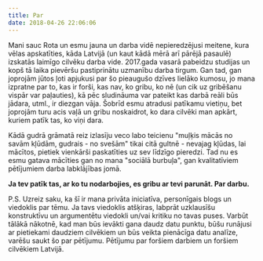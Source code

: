 ```yaml
---
title: Par
date: 2018-04-26 22:06:06
---
```

Mani sauc Rota un esmu jauna un darba vidē nepieredzējusi meitene, kura vēlas apskatīties, kāda Latvijā (un kaut kādā mērā arī pārējā pasaulē) izskatās laimīgo cilvēku darba vide. 2017.gada vasarā pabeidzu studijas un kopš tā laika pievēršu pastiprinātu uzmanību darba tirgum. Gan tad, gan joprojām jūtos ļoti apjukusi par šo pieaugušo dzīves lielāko kumosu, jo mana izpratne par to, kas ir forši, kas nav, ko gribu, ko nē (un cik uz gribēšanu vispār var paļauties), kā pēc sludināuma var pateikt kas darbā reāli būs jādara, utml., ir diezgan vāja. Šobrīd esmu atradusi patīkamu vietiņu, bet joprojām turu acis vaļā un gribu noskaidrot, ko dara cilvēki man apkārt, kuriem patīk tas, ko viņi dara.

Kādā gudrā grāmatā reiz izlasīju veco labo teicienu "muļķis mācās no savām kļūdām, gudrais - no svešām" tikai citā gultnē - nevajag kļūdas, lai mācītos, pietiek vienkārši paskatīties uz sev līdzīgo pieredzi. Tad nu es esmu gatava mācīties gan no mana "sociālā burbuļa", gan kvalitatīviem pētījumiem darba labklājības jomā.

**Ja tev patīk tas, ar ko tu nodarbojies, es gribu ar tevi parunāt. Par darbu.**

P.S.
Uzreiz saku, ka šī ir mana privāta iniciatīva, personīgais blogs un viedoklis par tēmu. Ja tavs viedoklis atšķiras, labprāt uzklausīšu konstruktīvu un argumentētu viedokli un/vai kritiku no tavas puses. Varbūt tālākā nākotnē, kad man būs ievākti gana daudz datu punktu, būšu runājusi ar pietiekami daudziem cilvēkiem un būs veikta pienācīga datu analīze, varēšu saukt šo par pētījumu. Pētījumu par foršiem darbiem un foršiem cilvēkiem Latvijā.